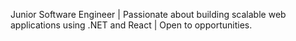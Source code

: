 Junior Software Engineer | Passionate about building scalable web applications using .NET and React | Open to opportunities. 
<!---
pranav-k-pradeep/pranav-k-pradeep is a ✨ special ✨ repository because its `README.md` (this file) appears on your GitHub profile.
You can click the Preview link to take a look at your changes.
--->
